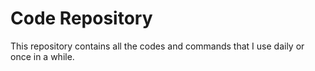 # Code Repository



This repository contains all the codes and commands that I use daily or once in a while.



<!-- ![Anurag's GitHub stats](https://github-readme-stats.vercel.app/api?username=knightfall01&hide=contribs,prs) -->

<!-- ![Knightfall's GitHub stats](https://github-readme-stats.vercel.app/api?username=knightfall01&show_icons=true) -->

